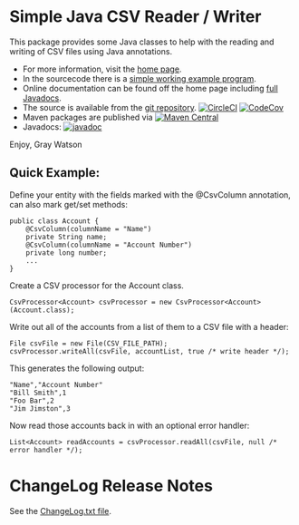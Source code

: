 Simple Java CSV Reader / Writer
===============================

This package provides some Java classes to help with the reading and writing of CSV files using Java annotations.

* For more information, visit the [home page](http://256stuff.com/sources/simplecsv/).	
* In the sourcecode there is a [simple working example program](http://256stuff.com/sources/simplecsv/docs/example-simple).
* Online documentation can be found off the home page including [full Javadocs](http://256stuff.com/sources/simplecsv/javadoc/simplecsv/).
* The source is available from the [git repository](https://github.com/j256/simplecsv).	 [![CircleCI](https://circleci.com/gh/j256/simplecsv.svg?style=svg)](https://circleci.com/gh/j256/simplecsv) [![CodeCov](https://img.shields.io/codecov/c/github/j256/simplecsv.svg)](https://codecov.io/github/j256/simplecsv/)
* Maven packages are published via [![Maven Central](https://maven-badges.herokuapp.com/maven-central/com.j256.simplecsv/simplecsv/badge.svg?style=flat-square)](https://maven-badges.herokuapp.com/maven-central/com.j256.simplecsv/simplecsv/)
* Javadocs: [![javadoc](https://javadoc.io/badge2/com.j256.simplecsv/simplecsv/javadoc.svg)](https://javadoc.io/doc/com.j256.simplecsv/simplecsv)

Enjoy, Gray Watson

## Quick Example:

Define your entity with the fields marked with the @CsvColumn annotation, can also mark get/set methods:

	public class Account {
		@CsvColumn(columnName = "Name")
		private String name;
		@CsvColumn(columnName = "Account Number")
		private long number;
		...
	}

Create a CSV processor for the Account class.

	CsvProcessor<Account> csvProcessor = new CsvProcessor<Account>(Account.class);

Write out all of the accounts from a list of them to a CSV file with a header:

	File csvFile = new File(CSV_FILE_PATH);
	csvProcessor.writeAll(csvFile, accountList, true /* write header */);

This generates the following output:

	"Name","Account Number"
	"Bill Smith",1
	"Foo Bar",2
	"Jim Jimston",3

Now read those accounts back in with an optional error handler:

	List<Account> readAccounts = csvProcessor.readAll(csvFile, null /* error handler */);

# ChangeLog Release Notes

See the [ChangeLog.txt file](src/main/javadoc/doc-files/changelog.txt).
